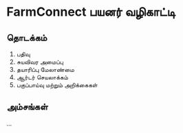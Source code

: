 # FarmConnect பயனர் வழிகாட்டி

## தொடக்கம்
1. பதிவு
2. சுயவிவர அமைப்பு
3. தயாரிப்பு மேலாண்மை
4. ஆர்டர் செயலாக்கம்
5. பகுப்பாய்வு மற்றும் அறிக்கைகள்

## அம்சங்கள்
... 
